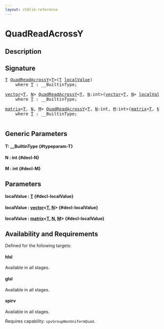 ```yaml
---
layout: stdlib-reference
---
```


# QuadReadAcrossY

## Description





## Signature 

<pre>
<a href="/stdlib-reference/global-decls/quadreadacrossy-048e#typeparam-T" class="code_type">T</a> <a href="/stdlib-reference/global-decls/quadreadacrossy-048e">QuadReadAcrossY</a>&lt;<a href="/stdlib-reference/global-decls/quadreadacrossy-048e#typeparam-T" class="code_type">T</a>&gt;(<a href="/stdlib-reference/global-decls/quadreadacrossy-048e#typeparam-T" class="code_type">T</a> <a href="/stdlib-reference/global-decls/quadreadacrossy-048e#decl-localValue" class="code_param">localValue</a>)
    <span class='code_keyword'>where</span> <a href="/stdlib-reference/global-decls/quadreadacrossy-048e#typeparam-T" class="code_type">T</a> : __BuiltinType;

<a href="/stdlib-reference/types/vector/index" class="code_type">vector</a>&lt;<a href="/stdlib-reference/global-decls/quadreadacrossy-048e#typeparam-T" class="code_type">T</a>, <a href="/stdlib-reference/global-decls/quadreadacrossy-048e#decl-N" class="code_var">N</a>&gt; <a href="/stdlib-reference/global-decls/quadreadacrossy-048e">QuadReadAcrossY</a>&lt;<a href="/stdlib-reference/global-decls/quadreadacrossy-048e#typeparam-T" class="code_type">T</a>, <a href="/stdlib-reference/global-decls/quadreadacrossy-048e#decl-N" class="code_var">N</a>:<span class="code_keyword">int</span>&gt;(<a href="/stdlib-reference/types/vector/index" class="code_type">vector</a>&lt;<a href="/stdlib-reference/global-decls/quadreadacrossy-048e#typeparam-T" class="code_type">T</a>, <a href="/stdlib-reference/global-decls/quadreadacrossy-048e#decl-N" class="code_var">N</a>&gt; <a href="/stdlib-reference/global-decls/quadreadacrossy-048e#decl-localValue" class="code_param">localValue</a>)
    <span class='code_keyword'>where</span> <a href="/stdlib-reference/global-decls/quadreadacrossy-048e#typeparam-T" class="code_type">T</a> : __BuiltinType;

<a href="/stdlib-reference/types/matrix/index" class="code_type">matrix</a>&lt;<a href="/stdlib-reference/global-decls/quadreadacrossy-048e#typeparam-T" class="code_type">T</a>, <a href="/stdlib-reference/global-decls/quadreadacrossy-048e#decl-N" class="code_var">N</a>, <a href="/stdlib-reference/global-decls/quadreadacrossy-048e#decl-M" class="code_var">M</a>&gt; <a href="/stdlib-reference/global-decls/quadreadacrossy-048e">QuadReadAcrossY</a>&lt;<a href="/stdlib-reference/global-decls/quadreadacrossy-048e#typeparam-T" class="code_type">T</a>, <a href="/stdlib-reference/global-decls/quadreadacrossy-048e#decl-N" class="code_var">N</a>:<span class="code_keyword">int</span>, <a href="/stdlib-reference/global-decls/quadreadacrossy-048e#decl-M" class="code_var">M</a>:<span class="code_keyword">int</span>&gt;(<a href="/stdlib-reference/types/matrix/index" class="code_type">matrix</a>&lt;<a href="/stdlib-reference/global-decls/quadreadacrossy-048e#typeparam-T" class="code_type">T</a>, <a href="/stdlib-reference/global-decls/quadreadacrossy-048e#decl-N" class="code_var">N</a>, <a href="/stdlib-reference/global-decls/quadreadacrossy-048e#decl-M" class="code_var">M</a>&gt; <a href="/stdlib-reference/global-decls/quadreadacrossy-048e#decl-localValue" class="code_param">localValue</a>)
    <span class='code_keyword'>where</span> <a href="/stdlib-reference/global-decls/quadreadacrossy-048e#typeparam-T" class="code_type">T</a> : __BuiltinType;

</pre>

## Generic Parameters

#### T: \_\_BuiltinType {#typeparam-T}
#### N  : int {#decl-N}
#### M  : int {#decl-M}

## Parameters

#### localValue  : [T](/stdlib-reference/global-decls/quadreadacrossy-048e#typeparam-T) {#decl-localValue}
#### localValue  : [vector](/stdlib-reference/types/vector/index)\<[T](/stdlib-reference/types/vector/index#typeparam-T), [N](/stdlib-reference/types/vector/index#decl-N)\> {#decl-localValue}
#### localValue  : [matrix](/stdlib-reference/types/matrix/index)\<[T](/stdlib-reference/types/matrix/t-0), [N](/stdlib-reference/types/matrix/index#decl-N), [M](/stdlib-reference/types/matrix/index#decl-M)\> {#decl-localValue}

## Availability and Requirements

Defined for the following targets:

#### hlsl
Available in all stages.

#### glsl
Available in all stages.

#### spirv
Available in all stages.

Requires capability: `spvGroupNonUniformQuad`.


